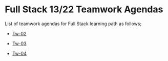 # Full Stack 13/22 Teamwork Agendas

List of teamwork agendas for Full Stack  learning path as follows;


- [Tw-02](./TW-02.pdf)

- [Tw-03](./TW-03.pdf)

- [Tw-04](./TW-04.pdf)